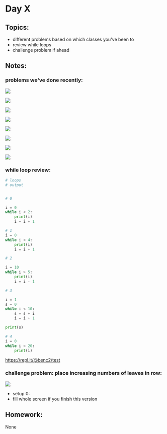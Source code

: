 
# Day X

## Topics:

- different problems based on which classes you've been to
- review while loops
- challenge problem if ahead

## Notes:

### problems we've done recently:

![](/gifs/day2/pick_ten.gif)

![](/gifs/new9/diagonal3.gif)

![](/gifs/new9/diagonal3leaf.gif)

![](/gifs/new9/diamond.gif)

![](/gifs/new10/fill_row.gif)

![](/gifs/new10/screen_outline.gif)

![](/gifs/new10/fill_screen.gif)

![](/gifs/new11/world1.gif)


### while loop review:

```python
# loops
# output


# 0

i = 0
while i < 2:
	print(i)
	i = i + 1

# 1
i = 0
while i < 4:
	print(i)
	i = i + 1

# 2

i = 10
while i > 5:
	print(i)
	i = i - 1

# 3

i = 1
s = 0
while i < 10:
	s = s + i
	i = i + 1

print(s)

# 4
i = 0
while i < 20:
	print(i)
```

https://repl.it/@benc2/test

### challenge problem: place increasing numbers of leaves in row:

![](/gifs/new10/place_increasing.gif)

- setup 0:
- fill whole screen if you finish this version


## Homework:

None

